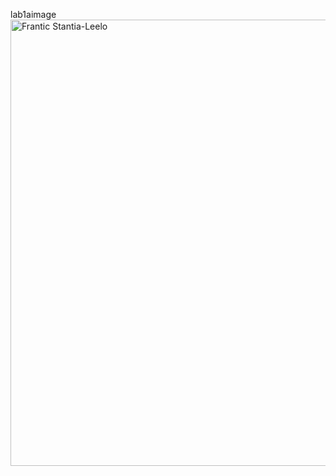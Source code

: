 lab1aimage
<img width="1600" height="714" alt="Frantic Stantia-Leelo" src="https://github.com/user-attachments/assets/aeabc212-b6bc-457f-a6dc-1b2f056f3080" />
